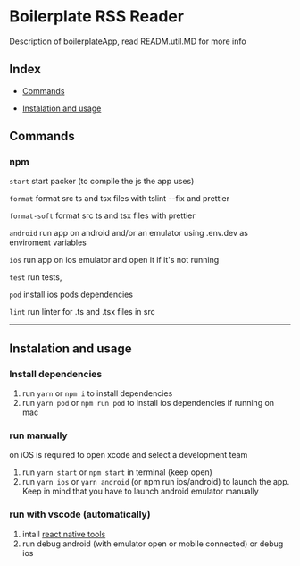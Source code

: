 # Boilerplate RSS Reader

Description of boilerplateApp, read READM.util.MD for more info

## Index

* [Commands](#commands)

* [Instalation and usage](#instalation-and-usage)


## Commands

### npm

`start` start packer (to compile the js the app uses)

`format` format src ts and tsx files with tslint --fix and prettier

`format-soft` format src ts and tsx files with prettier

`android` run app on android and/or an emulator using .env.dev as enviroment variables

`ios` run app on ios emulator and open it if it's not running

`test` run tests,

`pod` install ios pods dependencies

`lint` run linter for .ts and .tsx files in src

---

## Instalation and usage

### Install dependencies

1. run `yarn` or `npm i` to install dependencies
2. run `yarn pod` or `npm run pod` to install ios dependencies if running on mac

### run manually

on iOS is required to open xcode and select a development team

1. run `yarn start` or `npm start` in terminal (keep open)
2. run `yarn ios` or `yarn android` (or npm run ios/android) to launch the app. Keep in mind that you have to launch android emulator manually

### run with vscode (automatically)

1. intall [react native tools](https://marketplace.visualstudio.com/items?itemName=msjsdiag.vscode-react-native)
2. run debug android (with emulator open or mobile connected) or debug ios
